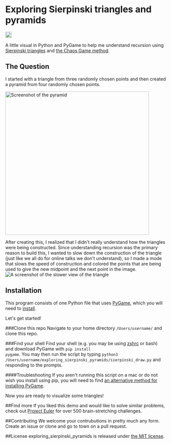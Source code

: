 # Exploring Sierpinski triangles and pyramids
<a href='http://www.recurse.com' title='Made with love at the Recurse Center'><img src='https://cloud.githubusercontent.com/assets/2883345/11325206/336ea5f4-9150-11e5-9e90-d86ad31993d8.png' height='20px'/></a>

A little visual in Python and PyGame to help me understand recursion using [Sierpinski triangles](https://en.wikipedia.org/wiki/Sierpinski_triangle) and [the Chaos Game method](https://en.wikipedia.org/wiki/Chaos_game).

## The Question
I started with a triangle from three randomly chosen points and then created a pyramid from four randomly chosen points.
 
<img src="https://github.com/vzhz/exploring_sierpinski_pyramids/blob/master/example_pyramid.png" alt="Screenshot of the pyramid" width="450px" height="450px">

After creating this, I realized that I didn't really understand how the triangles were being constructed.  Since understanding recursion was the primary reason to build this, I wanted to slow down the construction of the triangle (just like we all do for online talks we don't understand), so I made a mode that slows the speed of construction and colored the points that are being used to give the new midpoint and the next point in the image.  
![A screenshot of the slower view of the triangle]()

## Installation
This program consists of one Python file that uses [PyGame](http://pygame.org/hifi.html), which you will need to [install](http://pygame.org/wiki/GettingStarted).

Let's get started!

###Clone this repo
Navigate to your home directory <code>/Users/*username*/</code> and clone this repo.

###Find your shell
Find your shell (e.g. you may be using [zshrc]() or bash) and download PyGame with <code>pip install pygame</code>.  You may then run the script by typing <code>python3 /Users/*username*/exploring_sierpinski_pyramids/sierpinski_draw.py</code> and responding to the prompts.

####Troubleshooting
If you aren't running this script on a mac or do not wish you install using pip, you will need to find [an alternative method for installing PyGame](http://pygame.org/wiki/GettingStarted).

Now you are ready to visualize some triangles!

##Find more
If you liked this demo and would like to solve similar problems, check out [Project Euler](https://projecteuler.net/) for over 500 brain-stretching challenges. 

##Contributing
We welcome your contrubutions in pretty much any form.  Create an issue or clone and go to town on a pull request.

##License
exploring_sierpinski_pyramids is released under [the MIT license](https://github.com/vzhz/friendly_terminal/blob/master/LICENSE.txt).

